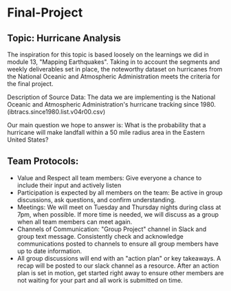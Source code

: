 # Final-Project

## Topic: Hurricane Analysis

The inspiration for this topic is based loosely on the learnings we did in module 13, "Mapping Earthquakes". Taking in to account the segments and weekly deliverables set in place, the noteworthy dataset on hurricanes from the National Oceanic and Atmospheric Administration meets the criteria for the final project.

Description of Source Data: The data we are implementing is the National Oceanic and Atmospheric Administration's hurricane tracking since 1980.(ibtracs.since1980.list.v04r00.csv)

Our main question we hope to answer is: What is the probability that a hurricane will make landfall within a 50 mile radius area in the Eastern United States?

## Team Protocols:

*	Value and Respect all team members: Give everyone a chance to include their input and actively listen
* Participation is expected by all members on the team: Be active in group discussions, ask questions, and confirm understanding.
* Meetings: We will meet on Tuesday and Thursday nights during class at 7pm, when possible. If more time is needed, we will discuss as a group when all team members  can meet again.
* Channels of Communication: "Group Project" channel in Slack and group text message. Consistently check and acknowledge communications posted to channels to ensure all group members have up to date information.
* All group discussions will end with an "action plan" or key takeaways. A recap will be posted to our slack channel as a resource. After an action plan is set in motion, get started right away to ensure other members are not waiting for your part and all work is submitted on time.
